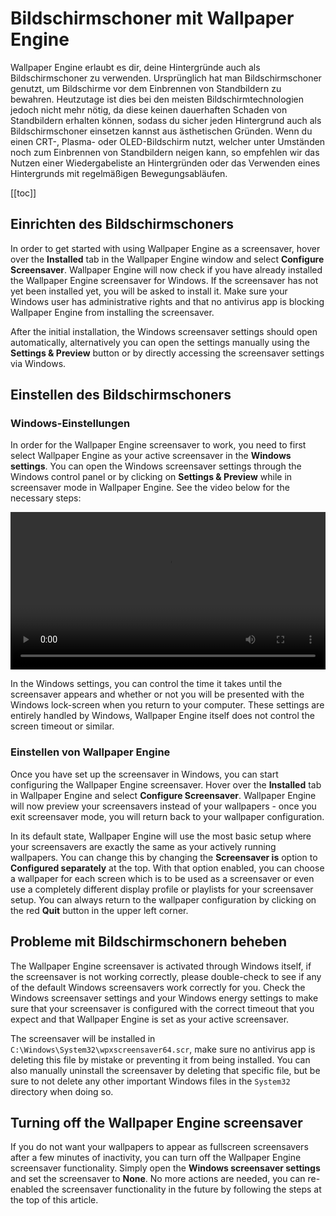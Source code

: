 # Bildschirmschoner mit Wallpaper Engine

Wallpaper Engine erlaubt es dir, deine Hintergründe auch als Bildschirmschoner zu verwenden. Ursprünglich hat man Bildschirmschoner genutzt, um Bildschirme vor dem Einbrennen von Standbildern zu bewahren. Heutzutage ist dies bei den meisten Bildschirmtechnologien jedoch nicht mehr nötig, da diese keinen dauerhaften Schaden von Standbildern erhalten können, sodass du sicher jeden Hintergrund auch als Bildschirmschoner einsetzen kannst aus ästhetischen Gründen. Wenn du einen CRT-, Plasma- oder OLED-Bildschirm nutzt, welcher unter Umständen noch zum Einbrennen von Standbildern neigen kann, so empfehlen wir das Nutzen einer Wiedergabeliste an Hintergründen oder das Verwenden eines Hintergrunds mit regelmäßigen Bewegungsabläufen.

[[toc]]

## Einrichten des Bildschirmschoners

In order to get started with using Wallpaper Engine as a screensaver, hover over the **Installed** tab in the Wallpaper Engine window and select **Configure Screensaver**. Wallpaper Engine will now check if you have already installed the Wallpaper Engine screensaver for Windows. If the screensaver has not yet been installed yet, you will be asked to install it. Make sure your Windows user has administrative rights and that no antivirus app is blocking Wallpaper Engine from installing the screensaver.

After the initial installation, the Windows screensaver settings should open automatically, alternatively you can open the settings manually using the **Settings & Preview** button or by directly accessing the screensaver settings via Windows.

## Einstellen des Bildschirmschoners

### Windows-Einstellungen

In order for the Wallpaper Engine screensaver to work, you need to first select Wallpaper Engine as your active screensaver in the **Windows settings**. You can open the Windows screensaver settings through the Windows control panel or by clicking on **Settings & Preview** while in screensaver mode in Wallpaper Engine. See the video below for the necessary steps:

<video width="100%" controls autoplay loop>
  <source src="/videos/screensaver_setup.mp4" type="video/mp4">
  Dein Browser unterstützt das Video-Tag nicht.
</video>

In the Windows settings, you can control the time it takes until the screensaver appears and whether or not you will be presented with the Windows lock-screen when you return to your computer. These settings are entirely handled by Windows, Wallpaper Engine itself does not control the screen timeout or similar.

### Einstellen von Wallpaper Engine

Once you have set up the screensaver in Windows, you can start configuring the Wallpaper Engine screensaver. Hover over the **Installed** tab in Wallpaper Engine and select **Configure Screensaver**. Wallpaper Engine will now preview your screensavers instead of your wallpapers - once you exit screensaver mode, you will return back to your wallpaper configuration.

In its default state, Wallpaper Engine will use the most basic setup where your screensavers are exactly the same as your actively running wallpapers. You can change this by changing the **Screensaver is** option to **Configured separately** at the top. With that option enabled, you can choose a wallpaper for each screen which is to be used as a screensaver or even use a completely different display profile or playlists for your screensaver setup. You can always return to the wallpaper configuration by clicking on the red **Quit** button in the upper left corner.

## Probleme mit Bildschirmschonern beheben

The Wallpaper Engine screensaver is activated through Windows itself, if the screensaver is not working correctly, please double-check to see if any of the default Windows screensavers work correctly for you. Check the Windows screensaver settings and your Windows energy settings to make sure that your screensaver is configured with the correct timeout that you expect and that Wallpaper Engine is set as your active screensaver.

The screensaver will be installed in `C:\Windows\System32\wpxscreensaver64.scr`, make sure no antivirus app is deleting this file by mistake or preventing it from being installed. You can also manually uninstall the screensaver by deleting that specific file, but be sure to not delete any other important Windows files in the `System32` directory when doing so.

## Turning off the Wallpaper Engine screensaver

If you do not want your wallpapers to appear as fullscreen screensavers after a few minutes of inactivity, you can turn off the Wallpaper Engine screensaver functionality. Simply open the **Windows screensaver settings** and set the screensaver to **None**. No more actions are needed, you can re-enabled the screensaver functionality in the future by following the steps at the top of this article.